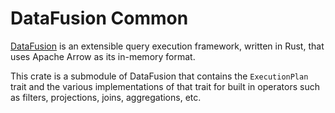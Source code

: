 <!---
  Licensed to the Apache Software Foundation (ASF) under one
  or more contributor license agreements.  See the NOTICE file
  distributed with this work for additional information
  regarding copyright ownership.  The ASF licenses this file
  to you under the Apache License, Version 2.0 (the
  "License"); you may not use this file except in compliance
  with the License.  You may obtain a copy of the License at

    http://www.apache.org/licenses/LICENSE-2.0

  Unless required by applicable law or agreed to in writing,
  software distributed under the License is distributed on an
  "AS IS" BASIS, WITHOUT WARRANTIES OR CONDITIONS OF ANY
  KIND, either express or implied.  See the License for the
  specific language governing permissions and limitations
  under the License.
-->

# DataFusion Common

[DataFusion][df] is an extensible query execution framework, written in Rust, that uses Apache Arrow as its in-memory format.

This crate is a submodule of DataFusion that contains the `ExecutionPlan` trait and the various implementations of that
trait for built in operators such as filters, projections, joins, aggregations, etc.

[df]: https://crates.io/crates/datafusion
